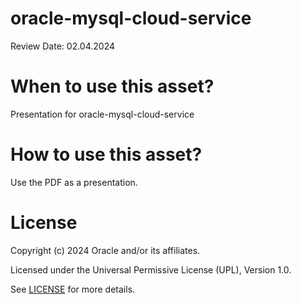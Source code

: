 # oracle-mysql-cloud-service

Review Date: 02.04.2024

# When to use this asset?

Presentation for oracle-mysql-cloud-service

# How to use this asset?

Use the PDF as a presentation.

# License

Copyright (c) 2024 Oracle and/or its affiliates.

Licensed under the Universal Permissive License (UPL), Version 1.0.

See [LICENSE](https://github.com/oracle-devrel/technology-engineering/blob/main/LICENSE) for more details.
